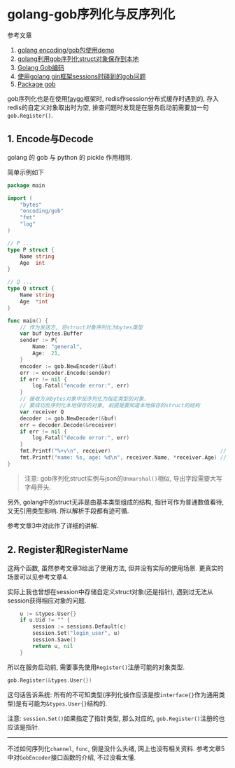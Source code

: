 # golang-gob序列化与反序列化

<!--
<!key!>: {c2f8cf90-5387-11e9-ae66-aaaa0008a014}
<!link!>: {664fdd98-537c-11e9-b398-aaaa0008a014}
-->

参考文章

1. [golang encoding/gob包使用demo](https://blog.csdn.net/qq_21816375/article/details/80022298)
2. [golang利用gob序列化struct对象保存到本地](https://www.cnblogs.com/reflectsky/p/golang-gob-struct.html)
3. [Golang Gob编码](http://www.cnblogs.com/yjf512/archive/2012/08/24/2653697.html)
4. [使用golang gin框架sessions时碰到的gob问题](https://my.oschina.net/sannychan/blog/1840048)
5. [Package gob](https://golang.org/pkg/encoding/gob/#GobEncoder)

gob序列化也是在使用[faygo](https://github.com/henrylee2cn/faygo)框架时, redis作session分布式缓存时遇到的, 存入redis的自定义对象取出时为空, 排查问题时发现是在服务启动前需要加一句`gob.Register()`. 

## 1. Encode与Decode

golang 的 gob 与 python 的 pickle 作用相同. 

简单示例如下

```go
package main

import (
	"bytes"
	"encoding/gob"
	"fmt"
	"log"
)

// P ...
type P struct {
	Name string
	Age  int
}

// Q ...
type Q struct {
	Name string
	Age  *int
}

func main() {
	// 作为发送方, 将struct对象序列化为bytes类型
	var buf bytes.Buffer
	sender := P{
		Name: "general",
		Age:  21,
	}
	encoder := gob.NewEncoder(&buf)
	err := encoder.Encode(sender)
	if err != nil {
		log.Fatal("encode error:", err)
	}
    // 接收方从bytes对象中反序列化为指定类型的对象.
    // 要成功反序列化本地保存的对象, 前提是要知道本地保存的struct的结构
	var receiver Q
	decoder := gob.NewDecoder(&buf)
	err = decoder.Decode(&receiver)
	if err != nil {
		log.Fatal("decode error:", err)
	}
	fmt.Printf("%+v\n", receiver)                                   // {Name:general Age:0xc0000623f8}
	fmt.Printf("name: %s, age: %d\n", receiver.Name, *receiver.Age) // name: general, age: 21
}
```

> 注意: gob序列化struct实例与json的`Unmarshal()`相似, 导出字段需要大写字母开头.

另外, golang中的struct无非是由基本类型组成的结构, 指针可作为普通数值看待, 又无引用类型影响. 所以解析手段都有迹可循.

参考文章3中对此作了详细的讲解.

## 2. Register和RegisterName

这两个函数, 虽然参考文章3给出了使用方法, 但并没有实际的使用场景. 更真实的场景可以见参考文章4.

实际上我也曾想在session中存储自定义struct对象(还是指针), 遇到过无法从session获得相应对象的问题. 

```go
	u := &types.User{}
	if u.Uid != "" {
		session := sessions.Default(c)
		session.Set("login_user", u)
		session.Save()
		return u, nil
	}
```

所以在服务启动前, 需要事先使用`Register()`注册可能的对象类型.

```go
gob.Register(&types.User{})
```

这句话告诉系统: 所有的不可知类型(序列化操作应该是按`interface{}`作为通用类型)是有可能为`&types.User{}`结构的. 

注意: `session.Set()`如果指定了指针类型, 那么对应的, `gob.Register()`注册的也应该是指针.

------

不过如何序列化`channel`, `func`, 倒是没什么头绪, 网上也没有相关资料. 参考文章5中对`GobEncoder`接口函数的介绍, 不过没看太懂.
